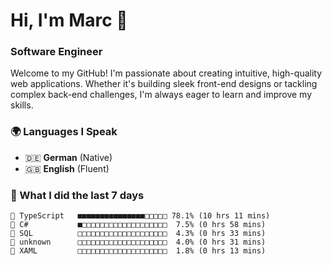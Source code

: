 # Hi, I'm Marc 👋 
### Software Engineer

Welcome to my GitHub! I'm passionate about creating intuitive, high-quality web applications. Whether it's building sleek front-end designs or tackling complex back-end challenges, I'm always eager to learn and improve my skills.  

### 🌍 Languages I Speak  
- 🇩🇪 **German** (Native)  
- 🇬🇧 **English** (Fluent)

### 🤯 What I did the last 7 days

```
🔷 TypeScript   ■■■■■■■■■■■■■■■□□□□□ 78.1% (10 hrs 11 mins)
🔷 C#           ■□□□□□□□□□□□□□□□□□□□  7.5% (0 hrs 58 mins)
📄 SQL          □□□□□□□□□□□□□□□□□□□□  4.3% (0 hrs 33 mins)
📄 unknown      □□□□□□□□□□□□□□□□□□□□  4.0% (0 hrs 31 mins)
📄 XAML         □□□□□□□□□□□□□□□□□□□□  1.8% (0 hrs 13 mins)
```